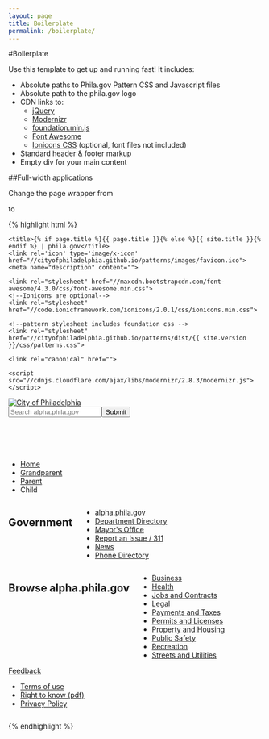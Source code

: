 ```yaml
---
layout: page
title: Boilerplate
permalink: /boilerplate/
---
```


#Boilerplate

Use this template to get up and running fast! It includes:

  * Absolute paths to Phila.gov Pattern CSS and Javascript files
  * Absolute path to the phila.gov logo
  * CDN links to:
    * [jQuery](https://jquery.com/)
    * [Modernizr](http://modernizr.com/)
    * [foundation.min.js](http://foundation.zurb.com/docs/javascript.html)
    * [Font Awesome](http://fortawesome.github.io/Font-Awesome/)
    * [Ionicons CSS](http://ionicons.com/) (optional, font files not included)
  * Standard header & footer markup
  * Empty div for your main content

##Full-width applications

Change the page wrapper from <code><div class="site" id="page"></code> to <code><div class="full" id="application"></code>

{% highlight html %}
<html>
  <head>
    <meta charset="utf-8">
    <meta http-equiv="X-UA-Compatible" content="IE=edge">
    <meta name="viewport" content="width=device-width, initial-scale=1">

    <title>{% if page.title %}{{ page.title }}{% else %}{{ site.title }}{% endif %} | phila.gov</title>
    <link rel='icon' type='image/x-icon' href="//cityofphiladelphia.github.io/patterns/images/favicon.ico">
    <meta name="description" content="">

    <link rel="stylesheet" href="//maxcdn.bootstrapcdn.com/font-awesome/4.3.0/css/font-awesome.min.css">
    <!--Ionicons are optional-->  
    <link rel="stylesheet" href="//code.ionicframework.com/ionicons/2.0.1/css/ionicons.min.css">

    <!--pattern stylesheet includes foundation css -->
    <link rel="stylesheet" href="//cityofphiladelphia.github.io/patterns/dist/{{ site.version }}/css/patterns.css">

    <link rel="canonical" href="">

    <script src="//cdnjs.cloudflare.com/ajax/libs/modernizr/2.8.3/modernizr.js"></script>
  </head>

  <body>
    <div class="site" id="page">
      <!-- Begin header -->
      <header class="site-header" role="banner">
        <div class="row">
          <div class="small-24 medium-12 columns">
            <a href="http://alpha.phila.gov"><img src="//cityofphiladelphia.github.io/patterns/images/city-of-philadelphia-logo.png" class="logo no-scale" alt="City of Philadelphia"></a>
          </div>
          <div class="small-24 medium-12 columns">
            <form class="search">
              <input type="text" placeholder="Search alpha.phila.gov"><input type="submit">
            </form>
          </div>
        </div>
      </header>
      <!-- End header -->
      <div class="row">
        <div class="small-24 columns">
          <div class="divider"></div>
        </div>
      </div>
      <div class="row">
        <div id="breadcrumbs" class="large-24 columns">
          <ul class="inline-list">
            <li><a href="#">Home</a></li>
            <li><a href="#">Grandparent</a></li>
            <li><a href="#">Parent</a></li>
            <li>Child</li>
          </ul>
        </div>
      </div>
      <article>
        <div class="row">
          <div class="large-24 columns">
            <!-- main content here-->
          </div>
        </div>
      </article>
    </div><!-- End #page -->
    <!-- Begin footer -->
    <footer class="site-footer" role="contentinfo">
      <section class="fat">
        <div class="row">
          <div class="large-8 columns">
            <h1>Government</h1>
            <nav>
              <ul>
                <li><a href="http://alpha.phila.gov">alpha.phila.gov</a></li>
                <li><a href="http://alpha.phila.gov/departments">Department Directory</a></li>
                <li><a href="http://www.phila.gov/mayor">Mayor's Office</a></li>
                <li><a href="http://iframe.publicstuff.com/#?client_id=242">Report an Issue / 311</a></li>
                <li><a href="http://cityofphiladelphia.wordpress.com/">News</a></li>
                <li><a href="http://www.phila.gov/phoneDir/">Phone Directory</a></li>
              </ul>
            </nav>
          </div>
          <div class="large-16 columns">
            <h1>Browse alpha.phila.gov</h1>
            <nav>
              <ul class="columns-2">
                <li><a href="http://alpha.phila.gov/browse/business">Business</a></li>
                <li><a href="http://alpha.phila.gov/browse/health">Health</a></li>
                <li><a href="http://alpha.phila.gov/browse/jobs-and-contracts">Jobs and Contracts</a></li>
                <li><a href="http://alpha.phila.gov/browse/legal">Legal</a></li>
                <li><a href="http://alpha.phila.gov/browse/payments-and-taxes">Payments and Taxes</a></li>
                <li><a href="http://alpha.phila.gov/browse/permits-licenses">Permits and Licenses</a></li>
                <li><a href="http://alpha.phila.gov/browse/property-housing">Property and Housing</a></li>
                <li><a href="http://alpha.phila.gov/browse/public-safety">Public Safety</a></li>
                <li><a href="http://alpha.phila.gov/browse/recreation">Recreation</a></li>
                <li><a href="http://alpha.phila.gov/browse/streets-and-utilities">Streets and Utilities</a></li>
              </ul>
            </nav>
          </div>
        </div>
      </section>
      <div class="row classic">
        <div class="large-6 columns">
          <a href="#">Feedback</a>
        </div>
        <div class="large-12 columns">
          <nav>
            <ul class="inline-list">
              <li><a href="http://alpha.phila.gov/terms-of-use">Terms of use</a></li>
              <li><a href="http://www.phila.gov/privacy/pdfs/FinalCityOpenRecords.pdf">Right to know (pdf)</a></li>
              <li><a href="http://alpha.phila.gov/privacypolicy">Privacy Policy</a></li>
            </ul>
          </nav>
        </div>
      </div>
    </footer>
    <!-- End footer -->
    <script src="//ajax.googleapis.com/ajax/libs/jquery/2.1.3/jquery.min.js"></script>
    <script src="//cdnjs.cloudflare.com/ajax/libs/foundation/5.5.1/js/foundation.min.js"></script>
    <script src="//cityofphiladelphia.github.io/patterns/dist/{{ site.version }}/js/patterns.min.js"></script>
    <script>
      $(document).foundation();
    </script>
  </body>
</html>

{% endhighlight %}
